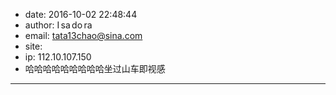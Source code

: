 - date: 2016-10-02 22:48:44
- author: I sa do ra
- email: tata13chao@sina.com
- site: 
- ip: 112.10.107.150
- 哈哈哈哈哈哈哈哈哈坐过山车即视感
- - - - - - - - - - - - - - - -
